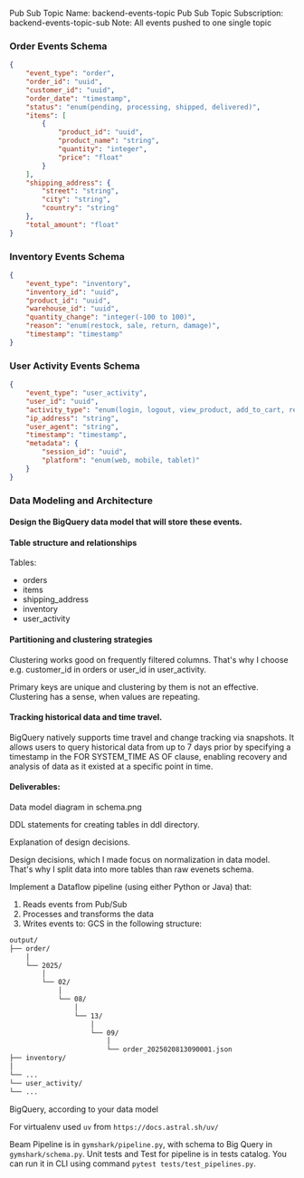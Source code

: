 Pub Sub Topic Name: backend-events-topic
Pub Sub Topic Subscription: backend-events-topic-sub
Note: All events pushed to one single topic


### Order Events Schema
```JSON
{
    "event_type": "order",
    "order_id": "uuid",
    "customer_id": "uuid",
    "order_date": "timestamp",
    "status": "enum(pending, processing, shipped, delivered)",
    "items": [
        {
            "product_id": "uuid",
            "product_name": "string",
            "quantity": "integer",
            "price": "float"
        }
    ],
    "shipping_address": {
        "street": "string",
        "city": "string",
        "country": "string"
    },
    "total_amount": "float"
}
```

### Inventory Events Schema
```JSON
{
    "event_type": "inventory",
    "inventory_id": "uuid",
    "product_id": "uuid",
    "warehouse_id": "uuid",
    "quantity_change": "integer(-100 to 100)",
    "reason": "enum(restock, sale, return, damage)",
    "timestamp": "timestamp"
}
```

### User Activity Events Schema
```JSON
{
    "event_type": "user_activity",
    "user_id": "uuid",
    "activity_type": "enum(login, logout, view_product, add_to_cart, remove_from_cart)",
    "ip_address": "string",
    "user_agent": "string",
    "timestamp": "timestamp",
    "metadata": {
        "session_id": "uuid",
        "platform": "enum(web, mobile, tablet)"
    }
}
```

### Data Modeling and Architecture
#### Design the BigQuery data model that will store these events.

#### Table structure and relationships
Tables:
- orders
- items
- shipping_address
- inventory
- user_activity


#### Partitioning and clustering strategies
Clustering works good on frequently filtered columns. That's why I choose e.g. customer_id in orders or user_id in user_activity.

Primary keys are unique and clustering by them is not an effective. Clustering has a sense, when values are repeating.


#### Tracking historical data and time travel.
BigQuery natively supports time travel and change tracking via snapshots. It allows users to query historical data from up to 7 days prior by specifying a timestamp in the FOR SYSTEM_TIME AS OF clause, enabling recovery and analysis of data as it existed at a specific point in time.

#### Deliverables:
Data model diagram in schema.png

DDL statements for creating tables in ddl directory.

Explanation of design decisions.

Design decisions, which I made focus on normalization in data model. That's why I split data into more tables than raw evenets schema.

Implement a Dataflow pipeline (using either Python or Java) that:
1. Reads events from Pub/Sub
2. Processes and transforms the data
3. Writes events to:
GCS in the following structure:
``` bash
output/
├── order/
    │
    └── 2025/
        │
        └── 02/
            │
            └── 08/
                │
                └── 13/
                    │
                    └── 09/
                        │
                        └── order_2025020813090001.json
├── inventory/
│
└── ...
└── user_activity/
└── ...
```
BigQuery, according to your data model

For virtualenv used `uv` from `https://docs.astral.sh/uv/`

Beam Pipeline is in `gymshark/pipeline.py`, with schema to Big Query in `gymshark/schema.py`.
Unit tests and Test for pipeline is in tests catalog. You can run it in CLI using command `pytest tests/test_pipelines.py`.

